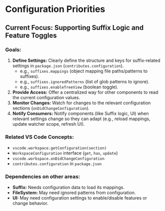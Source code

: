 # Configuration Priorities

## Current Focus: Supporting Suffix Logic and Feature Toggles

### Goals:

1.  **Define Settings:** Clearly define the structure and keys for suffix-related settings in `package.json` (`contributes.configuration`).
    - e.g., `suffixes.mappings` (object mapping file paths/patterns to suffixes).
    - e.g., `suffixes.ignoredPatterns` (list of glob patterns to ignore).
    - e.g., `suffixes.enableTreeView` (boolean toggle).
2.  **Provide Access:** Offer a centralized way for other components to read the current configuration values.
3.  **Monitor Changes:** Watch for changes to the relevant configuration sections (`onDidChangeConfiguration`).
4.  **Notify Consumers:** Notify components (like Suffix logic, UI) when relevant settings change so they can adapt (e.g., reload mappings, update watcher scope, refresh UI).

### Related VS Code Concepts:

- `vscode.workspace.getConfiguration(section)`
- `WorkspaceConfiguration` interface (`get`, `has`, `update`)
- `vscode.workspace.onDidChangeConfiguration`
- `contributes.configuration` in `package.json`

### Dependencies on other areas:

- **Suffix:** Needs configuration data to load its mappings.
- **FileSystem:** May need ignored patterns from configuration.
- **UI:** May need configuration settings to enable/disable features or change behavior.
